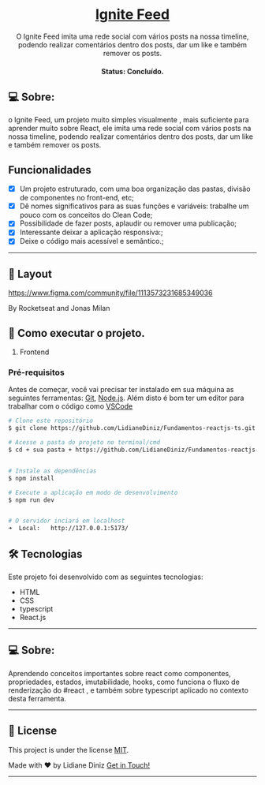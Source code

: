 <h1 align="center">
    <a href="#"> Ignite Feed </a>
</h1>

<p align="center">O Ignite Feed imita uma rede social com vários posts na nossa timeline, podendo realizar comentários dentro dos posts, dar um like e também remover os posts.  </p>

<h4 align="center"> 
	 Status: Concluído.
</h4>



## 💻 Sobre:
o Ignite Feed, um projeto muito simples visualmente , mais suficiente para aprender muito sobre React, ele imita uma rede social com vários posts na nossa timeline, podendo realizar comentários dentro dos posts, dar um like e também remover os posts.


## Funcionalidades

- [x] Um projeto estruturado, com uma boa organização das pastas, divisão de componentes no front-end, etc;
- [x] Dê nomes significativos para as suas funções e variáveis: trabalhe um pouco com os conceitos do Clean Code;
- [x] Possibilidade de fazer posts, aplaudir ou remover uma publicação;
- [x] Interessante deixar a aplicação responsiva:;
- [x] Deixe o código mais acessível e semântico.;

---

## 🎨 Layout

https://www.figma.com/community/file/1113573231685349036

By 
Rocketseat and Jonas Milan



## 🚀 Como executar o projeto.

1. Frontend 

### Pré-requisitos

Antes de começar, você vai precisar ter instalado em sua máquina as seguintes ferramentas:
[Git](https://git-scm.com), [Node.js](https://nodejs.org/en/). 
Além disto é bom ter um editor para trabalhar com o código como [VSCode](https://code.visualstudio.com/)

```bash
# Clone este repositório
$ git clone https://github.com/LidianeDiniz/Fundamentos-reactjs-ts.git

# Acesse a pasta do projeto no terminal/cmd
$ cd + sua pasta + https://github.com/LidianeDiniz/Fundamentos-reactjs-ts.git


# Instale as dependências
$ npm install

# Execute a aplicação em modo de desenvolvimento
$ npm run dev


# O servidor inciará em localhost
➜  Local:   http://127.0.0.1:5173/
```

## 🛠 Tecnologias

Este projeto foi desenvolvido com as seguintes tecnologias:

- HTML
- CSS
- typescript
- React.js

---


## 💻 Sobre:

Aprendendo conceitos importantes sobre react como componentes, propriedades, estados, imutabilidade, hooks, como funciona o fluxo de renderização do #react , e também sobre typescript aplicado no contexto desta ferramenta.


---

## 📝 License

This project is under the license [MIT](./LICENSE).

Made with ❤️ by Lidiane Diniz  [Get in Touch!](https://www.linkedin.com/in/lidiane-cristina-diniz)

---
